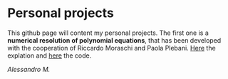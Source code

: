 # Personal projects

This github page will content my personal projects. The first one is a **numerical resolution of polynomial equations**, that has been developed with the cooperation of Riccardo Moraschi and Paola Plebani. [Here](docs/CONTRIBUTING.md) the explation and [here](docs/CONTRIBUTING.md) the code. 

_Alessandro M._

